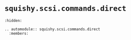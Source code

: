 # `squishy.scsi.commands.direct`

```{toctree}
:hidden:
```

```{eval-rst}
.. automodule:: squishy.scsi.commands.direct
  :members:

```
